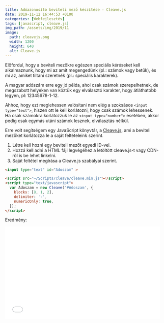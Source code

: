 ```yaml
---
title: Adóazonosító beviteli mező készítése - Cleave.js
date: 2019-11-12 16:44:53 +0100
categories: [Webfejlesztés]
tags: [javascript, cleave.js]
img_path: /assets/img/2019/11
image:
  path: cleavejs.png
  width: 1200
  height: 640
  alt: Cleave.js
---
```


Előfordul, hogy a beviteli mezőkre egészen speciális kéréseket kell alkalmaznunk, hogy mi az amit megengedünk (pl.: számok vagy betűk), és mi az, amiket tiltani szeretnék (pl.: speciális karakterek).

A magyar adószám erre egy jó példa, ahol csak számok szerepelhetnek, de megszabott helyeken van köztük egy elválasztó karakter, hogy átláthatóbb legyen, pl: 12345678-1-12.

Ahhoz, hogy ezt meglehessen valósítani nem elég a szoksásos `<input type="text">`, hiszen ott le kell korlátozni, hogy csak számok lehessenek. Ha csak számokra korlátozzuk le az `<input type="number">` esetében, akkor pedig csak egymás utáni számok lesznek, elválasztás nélkül.

Erre volt segítségem egy JavaScript könyvtár, a [Cleave.js](https://nosir.github.io/cleave.js/), ami a beviteli mezőket korlátozza le a saját feltételeink szerint.

1.  Létre kell hozni egy beviteli mezőt egyedi ID-vel.
2.  Hozzá kell adni a HTML fájl legvégéhez a letöltött cleave.js-t vagy CDN-ről is be lehet linkelni.
3.  Saját feltétel megírása a Cleave.js szabályai szerint.

```html
<input type="text" id="Adoszam" >

<script src="~/Scripts/cleave/cleave.min.js"></script>
<script type="text/javascript">
  var Adoszam = new Cleave('#Adoszam', {
    blocks: [8, 1, 2],
    delimiter: '-',
    numericOnly: true,
  });
</script>
```
Eredmény:

<iframe width="100%" height="300" src="//jsfiddle.net/bitben/v0yb8gp9/embedded/result,html,js/" allowfullscreen="allowfullscreen" allowpaymentrequest frameborder="0"></iframe>